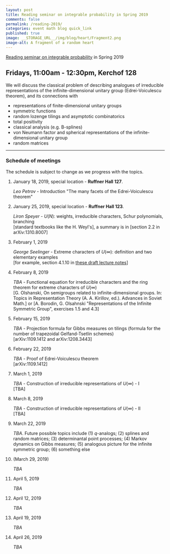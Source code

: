 ```yaml
---
layout: post
title: Reading seminar on integrable probability in Spring 2019
comments: false
permalink: /reading-2019/
categories: event math blog quick_link
published: true
image: __STORAGE_URL__/img/blog/heart/Fragment2.png
image-alt: A fragment of a random heart
---
```


<div><a href="{{site.url}}/reading-2019/">Reading seminar on integrable probability</a> in Spring 2019</div>
<!--more-->

<h2 class="mt-4 mb-3"> Fridays, 11:00am - 12:30pm, Kerchof 128</h2>

We will discuss the classical problem of describing analogues of irreducible representations of the infinite-dimensional unitary group (Edrei-Voiculescu theorem), and its connections with 
- representations of finite-dimensional unitary groups
- symmetric functions
- random lozenge tilings and asymptotic combinatorics
- total positivity 
- classical analysis (e.g. B-splines)
- von Neumann factor and spherical representations of the infinite-dimensional unitary group
- random matrices


---

### Schedule of meetings

The schedule is subject to change as we progress with the topics.

1. January 18, 2019, special location - **Ruffner Hall 127**.
    
    *Leo Petrov* - Introduction "The many facets of the Edrei-Voiculescu theorem"

2. January 25, 2019, special location - **Ruffner Hall 123**.

    *Liron Speyer* - $U(N)$: weights, irreducible characters, Schur polynomials, branching
    <br>
    [standard textbooks like the H. Weyl's], a summary is in [section 2.2 in arXiv:1310.8007]

3. February 1, 2019

    *George Seelinger* - Extreme characters of $U(\infty)$: definition and two elementary examples
    <br>
    [for example, section 4.1.10 in [these draft lecture notes](https://d3m0khvr0ybm92.cloudfront.net/courses/7382F12/LectureNotes.pdf)]

3. February 8, 2019

    *TBA* - Functional equation for irreducible characters and the ring theorem for extreme characters of $U(\infty)$
    <br>
    [G. Olshanski, On semigroups related to infinite-dimensional groups. In: Topics in Representation Theory (A. A. Kirillov, ed.). Advances in Soviet Math.] or [A. Borodin, G. Olsahnski "Representations of the Infinite Symmetric Group", exercises 1.5 and 4.3]

3. February 15, 2019

    *TBA* - Projection formula for Gibbs measures on tilings (formula for the number of trapezoidal Gelfand-Tsetlin schemes)
    <br>
    [arXiv:1109.1412 and arXiv:1208.3443]

3. February 22, 2019

    *TBA* - Proof of Edrei-Voiculescu theorem
    <br>
    [arXiv:1109.1412]

3. March 1, 2019

    *TBA* - Construction of irreducible representations of $U(\infty)$ - I
    <br>
    [TBA]

3. March 8, 2019

    *TBA* - Construction of irreducible representations of $U(\infty)$ - II
    <br>
    [TBA]

3. March 22, 2019

    *TBA*. Future possible topics include (1) $q$-analogs; (2) splines and random matrices; (3) determinantal point processes; (4) Markov dynamics on Gibbs measures; (5) analogous picture for the infinite symmetric group; (6) something else

3. (March 29, 2019)

    *TBA*

3. April 5, 2019

    *TBA*

3. April 12, 2019

    *TBA*

3. April 19, 2019

    *TBA*

3. April 26, 2019

    *TBA*

